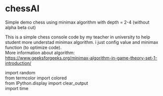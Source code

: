 # chessAI
Simple demo chess using minimax algorithm with depth = 2-4 (without alpha beta cut)

This is a simple chess console code by my teacher in university to help student more understad minimax algorithm. i just config value and minimax function (to optimize code).  
More information about algorithm: https://www.geeksforgeeks.org/minimax-algorithm-in-game-theory-set-1-introduction/

import random  
from termcolor import colored  
from IPython.display import clear_output  
import time  
